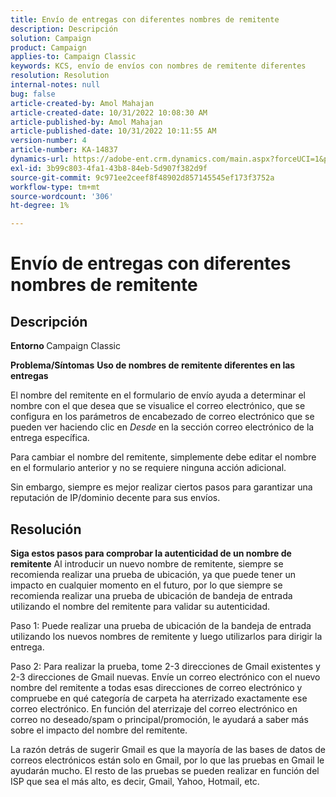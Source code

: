 ```yaml
---
title: Envío de entregas con diferentes nombres de remitente
description: Descripción
solution: Campaign
product: Campaign
applies-to: Campaign Classic
keywords: KCS, envío de envíos con nombres de remitente diferentes
resolution: Resolution
internal-notes: null
bug: false
article-created-by: Amol Mahajan
article-created-date: 10/31/2022 10:08:30 AM
article-published-by: Amol Mahajan
article-published-date: 10/31/2022 10:11:55 AM
version-number: 4
article-number: KA-14837
dynamics-url: https://adobe-ent.crm.dynamics.com/main.aspx?forceUCI=1&pagetype=entityrecord&etn=knowledgearticle&id=fddd9bf4-0359-ed11-9561-6045bd006079
exl-id: 3b99c803-4fa1-43b8-84eb-5d907f382d9f
source-git-commit: 9c971ee2ceef8f48902d857145545ef173f3752a
workflow-type: tm+mt
source-wordcount: '306'
ht-degree: 1%

---
```


# Envío de entregas con diferentes nombres de remitente

## Descripción

<b>Entorno</b><b> </b>
Campaign Classic


<b>Problema/Síntomas</b>
<b>Uso de nombres de remitente diferentes en las entregas</b>

El nombre del remitente en el formulario de envío ayuda a determinar el nombre con el que desea que se visualice el correo electrónico, que se configura en los parámetros de encabezado de correo electrónico que se pueden ver haciendo clic en *Desde* en la sección correo electrónico de la entrega específica.

Para cambiar el nombre del remitente, simplemente debe editar el nombre en el formulario anterior y no se requiere ninguna acción adicional.

Sin embargo, siempre es mejor realizar ciertos pasos para garantizar una reputación de IP/dominio decente para sus envíos.






## Resolución

<b>Siga estos pasos para comprobar la autenticidad de un nombre de remitente</b>
Al introducir un nuevo nombre de remitente, siempre se recomienda realizar una prueba de ubicación, ya que puede tener un impacto en cualquier momento en el futuro, por lo que siempre se recomienda realizar una prueba de ubicación de bandeja de entrada utilizando el nombre del remitente para validar su autenticidad.

Paso 1: Puede realizar una prueba de ubicación de la bandeja de entrada utilizando los nuevos nombres de remitente y luego utilizarlos para dirigir la entrega.

Paso 2: Para realizar la prueba, tome 2-3 direcciones de Gmail existentes y 2-3 direcciones de Gmail nuevas. Envíe un correo electrónico con el nuevo nombre del remitente a todas esas direcciones de correo electrónico y compruebe en qué categoría de carpeta ha aterrizado exactamente ese correo electrónico. En función del aterrizaje del correo electrónico en correo no deseado/spam o principal/promoción, le ayudará a saber más sobre el impacto del nombre del remitente.

La razón detrás de sugerir Gmail es que la mayoría de las bases de datos de correos electrónicos están solo en Gmail, por lo que las pruebas en Gmail le ayudarán mucho. El resto de las pruebas se pueden realizar en función del ISP que sea el más alto, es decir, Gmail, Yahoo, Hotmail, etc.
